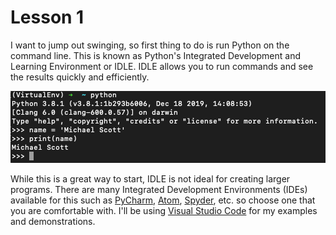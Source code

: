 # Lesson 1

I want to jump out swinging, so first thing to do is run Python on the command line.  This is known as Python's Integrated Development and Learning Environment or IDLE.  IDLE allows you to run commands and see the results quickly and efficiently.

![IDLE screenshot](./IDLE_Screenshot.png)

While this is a great way to start, IDLE is not ideal for creating larger programs.  There are many Integrated Development Environments (IDEs) available for this such as [PyCharm](https://www.jetbrains.com/pycharm/download/#section=mac), [Atom](https://atom.io/), [Spyder](https://www.spyder-ide.org/), etc. so choose one that you are comfortable with.  I'll be using [Visual Studio Code](https://code.visualstudio.com/download) for my examples and demonstrations.
